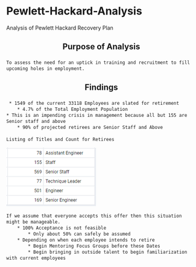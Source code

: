 # Pewlett-Hackard-Analysis
Analysis of Pewlett Hackard Recovery Plan

## <p align=center> Purpose of Analysis

    To assess the need for an uptick in training and recruitment to fill upcoming holes in employment.
    
       
    
## <p align=center> Findings
    
     * 1549 of the current 33118 Employees are slated for retirement
        * 4.7% of the Total Employment Population
    * This is an impending crisis in management because all but 155 are Senior staff and above
        * 90% of projected retirees are Senior Staff and Above
    
    Listing of Titles and Count for Retirees
![Title Count](https://github.com/CoryCMyers/Pewlett-Hackard-Analysis/blob/main/Data/Count%20by%20titles.PNG)
     
   
    
    If we assume that everyone accepts this offer then this situation might be manageable.
        * 100% Acceptance is not feasible
            * Only about 50% can safely be assumed
        * Depending on when each employee intends to retire
            * Begin Mentoring Focus Groups before these Dates
            * Begin bringing in outside talent to begin familiarization with current employees 
     
    
